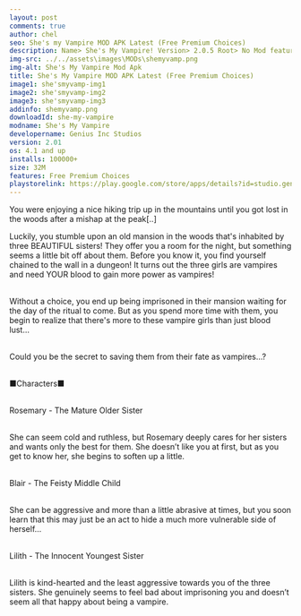 ```yaml
---
layout: post
comments: true
author: chel
seo: She's my Vampire MOD APK Latest (Free Premium Choices)
description: Name> She's My Vampire! Version> 2.0.5 Root> No Mod features> Free Premium Choices Preview Tutorial Install> Install Steps> Download
img-src: ../../assets\images\MODs\shemyvamp.png
img-alt: She's My Vampire Mod Apk
title: She's My Vampire MOD APK Latest (Free Premium Choices)
image1: she'smyvamp-img1
image2: she'smyvamp-img2
image3: she'smyvamp-img3
addinfo: shemyvamp.png
downloadId: she-my-vampire
modname: She's My Vampire
developername: Genius Inc Studios
version: 2.01
os: 4.1 and up
installs: 100000+
size: 32M
features: Free Premium Choices
playstorelink: https://play.google.com/store/apps/details?id=studio.genius.bishoujovampire
---
```

<p>You were enjoying a nice hiking trip up in the mountains until you got lost in the woods after a mishap at the peak[..]

Luckily, you stumble upon an old mansion in the woods that's inhabited by three BEAUTIFUL sisters! They offer you a room for the night, but something seems a little bit off about them. Before you know it, you find yourself chained to the wall in a dungeon! It turns out the three girls are vampires and need YOUR blood to gain more power as vampires!<br><br>

Without a choice, you end up being imprisoned in their mansion waiting for the day of the ritual to come. But as you spend more time with them, you begin to realize that there's more to these vampire girls than just blood lust...<br><br>

Could you be the secret to saving them from their fate as vampires...?<br><br>

■Characters■<br><br>

Rosemary - The Mature Older Sister<br><br>

She can seem cold and ruthless, but Rosemary deeply cares for her sisters and wants only the best for them. She doesn’t like you at first, but as you get to know her, she begins to soften up a little.<br><br>

Blair - The Feisty Middle Child<br><br>

She can be aggressive and more than a little abrasive at times, but you soon learn that this may just be an act to hide a much more vulnerable side of herself…<br><br>

Lilith - The Innocent Youngest Sister<br><br>

Lilith is kind-hearted and the least aggressive towards you of the three sisters. She genuinely seems to feel bad about imprisoning you and doesn’t seem all that happy about being a vampire.</p>